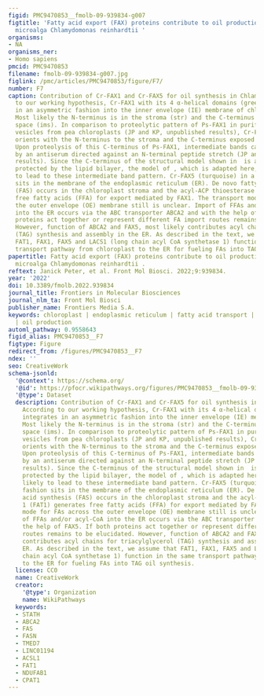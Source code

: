```yaml
---
figid: PMC9470853__fmolb-09-939834-g007
figtitle: 'Fatty acid export (FAX) proteins contribute to oil production in the green
  microalga Chlamydomonas reinhardtii '
organisms:
- NA
organisms_ner:
- Homo sapiens
pmcid: PMC9470853
filename: fmolb-09-939834-g007.jpg
figlink: /pmc/articles/PMC9470853/figure/F7/
number: F7
caption: Contribution of Cr-FAX1 and Cr-FAX5 for oil synthesis in Chlamydomonas. According
  to our working hypothesis, Cr-FAX1 with its 4 α-helical domains (green) integrates
  in an asymmetric fashion into the inner envelope (IE) membrane of chloroplasts.
  Most likely the N-terminus is in the stroma (str) and the C-terminus in the intermembrane
  space (ims). In comparison to proteolytic pattern of Ps-FAX1 in purified IE membrane
  vesicles from pea chloroplasts (JP and KP, unpublished results), Cr-FAX1 presumably
  orients with the N-terminus to the stroma and the C-terminus exposed to the ims.
  Upon proteolysis of this C-terminus of Ps-FAX1, intermediate bands can be detected
  by an antiserum directed against an N-terminal peptide stretch (JP and KP, unpublished
  results). Since the C-terminus of the structural model shown in  is almost completely
  protected by the lipid bilayer, the model of , which is adapted here, is more likely
  to lead to these intermediate band pattern. Cr-FAX5 (turquoise) in a similar fashion
  sits in the membrane of the endoplasmic reticulum (ER). De novo fatty acid synthesis
  (FAS) occurs in the chloroplast stroma and the acyl-ACP thioesterase 1 (FAT1) generates
  free fatty acids (FFA) for export mediated by FAX1. The transport mode for FAs across
  the outer envelope (OE) membrane still is unclear. Import of FFAs and/or acyl-CoA
  into the ER occurs via the ABC transporter ABCA2 and with the help of FAX5. If both
  proteins act together or represent different FA import routes remains to be elucidated.
  However, function of ABCA2 and FAX5, most likely contributes acyl chains for triacylglycerol
  (TAG) synthesis and assembly in the ER. As described in the text, we assume that
  FAT1, FAX1, FAX5 and LACS1 (long chain acyl CoA synthetase 1) function in the same
  transport pathway from chloroplast to the ER for fueling FAs into TAG oil synthesis.
papertitle: Fatty acid export (FAX) proteins contribute to oil production in the green
  microalga Chlamydomonas reinhardtii .
reftext: Janick Peter, et al. Front Mol Biosci. 2022;9:939834.
year: '2022'
doi: 10.3389/fmolb.2022.939834
journal_title: Frontiers in Molecular Biosciences
journal_nlm_ta: Front Mol Biosci
publisher_name: Frontiers Media S.A.
keywords: chloroplast | endoplasmic reticulum | fatty acid transport | microalgae
  | oil production
automl_pathway: 0.9558643
figid_alias: PMC9470853__F7
figtype: Figure
redirect_from: /figures/PMC9470853__F7
ndex: ''
seo: CreativeWork
schema-jsonld:
  '@context': https://schema.org/
  '@id': https://pfocr.wikipathways.org/figures/PMC9470853__fmolb-09-939834-g007.html
  '@type': Dataset
  description: Contribution of Cr-FAX1 and Cr-FAX5 for oil synthesis in Chlamydomonas.
    According to our working hypothesis, Cr-FAX1 with its 4 α-helical domains (green)
    integrates in an asymmetric fashion into the inner envelope (IE) membrane of chloroplasts.
    Most likely the N-terminus is in the stroma (str) and the C-terminus in the intermembrane
    space (ims). In comparison to proteolytic pattern of Ps-FAX1 in purified IE membrane
    vesicles from pea chloroplasts (JP and KP, unpublished results), Cr-FAX1 presumably
    orients with the N-terminus to the stroma and the C-terminus exposed to the ims.
    Upon proteolysis of this C-terminus of Ps-FAX1, intermediate bands can be detected
    by an antiserum directed against an N-terminal peptide stretch (JP and KP, unpublished
    results). Since the C-terminus of the structural model shown in  is almost completely
    protected by the lipid bilayer, the model of , which is adapted here, is more
    likely to lead to these intermediate band pattern. Cr-FAX5 (turquoise) in a similar
    fashion sits in the membrane of the endoplasmic reticulum (ER). De novo fatty
    acid synthesis (FAS) occurs in the chloroplast stroma and the acyl-ACP thioesterase
    1 (FAT1) generates free fatty acids (FFA) for export mediated by FAX1. The transport
    mode for FAs across the outer envelope (OE) membrane still is unclear. Import
    of FFAs and/or acyl-CoA into the ER occurs via the ABC transporter ABCA2 and with
    the help of FAX5. If both proteins act together or represent different FA import
    routes remains to be elucidated. However, function of ABCA2 and FAX5, most likely
    contributes acyl chains for triacylglycerol (TAG) synthesis and assembly in the
    ER. As described in the text, we assume that FAT1, FAX1, FAX5 and LACS1 (long
    chain acyl CoA synthetase 1) function in the same transport pathway from chloroplast
    to the ER for fueling FAs into TAG oil synthesis.
  license: CC0
  name: CreativeWork
  creator:
    '@type': Organization
    name: WikiPathways
  keywords:
  - STATH
  - ABCA2
  - FAS
  - FASN
  - TMED7
  - LINC01194
  - ACSL1
  - FAT1
  - NDUFAB1
  - CPAT1
---
```

